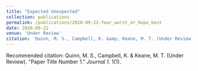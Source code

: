 ```yaml
---
title: "Expected Unexpected"
collection: publications
permalink: /publications/2020-09-22-fear_worst_or_hope_best
date: 2020-09-22
venue: 'Under Review'
citation: 'Quinn, M. S., Campbell, K. &amp; Keane, M. T. (Under Review). &quot;Paper Title Number 1.&quot; <i>Journal 1</i>. 1(1).'
---
```

Recommended citation: Quinn, M. S., Campbell, K. & Keane, M. T. (Under Review). "Paper Title Number 1." <i>Journal 1</i>. 1(1).
